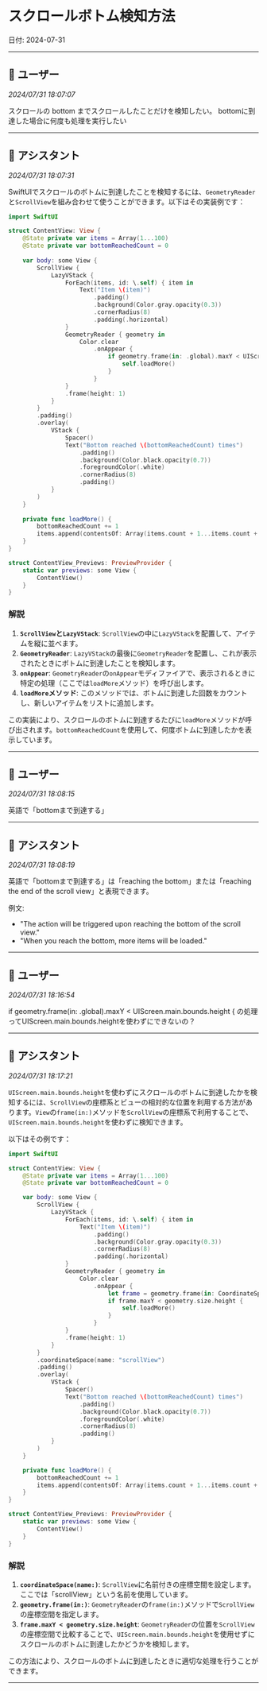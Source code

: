 # スクロールボトム検知方法

日付: 2024-07-31

---

## 👤 ユーザー
*2024/07/31 18:07:07*

スクロールの bottom までスクロールしたことだけを検知したい。
bottomに到達した場合に何度も処理を実行したい

---

## 🤖 アシスタント
*2024/07/31 18:07:31*

SwiftUIでスクロールのボトムに到達したことを検知するには、`GeometryReader`と`ScrollView`を組み合わせて使うことができます。以下はその実装例です：

```swift
import SwiftUI

struct ContentView: View {
    @State private var items = Array(1...100)
    @State private var bottomReachedCount = 0
    
    var body: some View {
        ScrollView {
            LazyVStack {
                ForEach(items, id: \.self) { item in
                    Text("Item \(item)")
                        .padding()
                        .background(Color.gray.opacity(0.3))
                        .cornerRadius(8)
                        .padding(.horizontal)
                }
                GeometryReader { geometry in
                    Color.clear
                        .onAppear {
                            if geometry.frame(in: .global).maxY < UIScreen.main.bounds.height {
                                self.loadMore()
                            }
                        }
                }
                .frame(height: 1)
            }
        }
        .padding()
        .overlay(
            VStack {
                Spacer()
                Text("Bottom reached \(bottomReachedCount) times")
                    .padding()
                    .background(Color.black.opacity(0.7))
                    .foregroundColor(.white)
                    .cornerRadius(8)
                    .padding()
            }
        )
    }
    
    private func loadMore() {
        bottomReachedCount += 1
        items.append(contentsOf: Array(items.count + 1...items.count + 20))
    }
}

struct ContentView_Previews: PreviewProvider {
    static var previews: some View {
        ContentView()
    }
}
```

### 解説

1. **`ScrollView`と`LazyVStack`**: `ScrollView`の中に`LazyVStack`を配置して、アイテムを縦に並べます。
2. **`GeometryReader`**: `LazyVStack`の最後に`GeometryReader`を配置し、これが表示されたときにボトムに到達したことを検知します。
3. **`onAppear`**: `GeometryReader`の`onAppear`モディファイアで、表示されるときに特定の処理（ここでは`loadMore`メソッド）を呼び出します。
4. **`loadMore`メソッド**: このメソッドでは、ボトムに到達した回数をカウントし、新しいアイテムをリストに追加します。

この実装により、スクロールのボトムに到達するたびに`loadMore`メソッドが呼び出されます。`bottomReachedCount`を使用して、何度ボトムに到達したかを表示しています。

---

## 👤 ユーザー
*2024/07/31 18:08:15*

英語で「bottomまで到達する」

---

## 🤖 アシスタント
*2024/07/31 18:08:19*

英語で「bottomまで到達する」は「reaching the bottom」または「reaching the end of the scroll view」と表現できます。

例文:
- "The action will be triggered upon reaching the bottom of the scroll view."
- "When you reach the bottom, more items will be loaded."

---

## 👤 ユーザー
*2024/07/31 18:16:54*

if geometry.frame(in: .global).maxY &lt; UIScreen.main.bounds.height { の処理ってUIScreen.main.bounds.heightを使わずにできないの？

---

## 🤖 アシスタント
*2024/07/31 18:17:21*

`UIScreen.main.bounds.height`を使わずにスクロールのボトムに到達したかを検知するには、`ScrollView`の座標系とビューの相対的な位置を利用する方法があります。`View`の`frame(in:)`メソッドを`ScrollView`の座標系で利用することで、`UIScreen.main.bounds.height`を使わずに検知できます。

以下はその例です：

```swift
import SwiftUI

struct ContentView: View {
    @State private var items = Array(1...100)
    @State private var bottomReachedCount = 0

    var body: some View {
        ScrollView {
            LazyVStack {
                ForEach(items, id: \.self) { item in
                    Text("Item \(item)")
                        .padding()
                        .background(Color.gray.opacity(0.3))
                        .cornerRadius(8)
                        .padding(.horizontal)
                }
                GeometryReader { geometry in
                    Color.clear
                        .onAppear {
                            let frame = geometry.frame(in: CoordinateSpace.named("scrollView"))
                            if frame.maxY < geometry.size.height {
                                self.loadMore()
                            }
                        }
                }
                .frame(height: 1)
            }
        }
        .coordinateSpace(name: "scrollView")
        .padding()
        .overlay(
            VStack {
                Spacer()
                Text("Bottom reached \(bottomReachedCount) times")
                    .padding()
                    .background(Color.black.opacity(0.7))
                    .foregroundColor(.white)
                    .cornerRadius(8)
                    .padding()
            }
        )
    }

    private func loadMore() {
        bottomReachedCount += 1
        items.append(contentsOf: Array(items.count + 1...items.count + 20))
    }
}

struct ContentView_Previews: PreviewProvider {
    static var previews: some View {
        ContentView()
    }
}
```

### 解説

1. **`coordinateSpace(name:)`**: `ScrollView`に名前付きの座標空間を設定します。ここでは「scrollView」という名前を使用しています。
2. **`geometry.frame(in:)`**: `GeometryReader`の`frame(in:)`メソッドで`ScrollView`の座標空間を指定します。
3. **`frame.maxY < geometry.size.height`**: `GeometryReader`の位置を`ScrollView`の座標空間で比較することで、`UIScreen.main.bounds.height`を使用せずにスクロールのボトムに到達したかどうかを検知します。

この方法により、スクロールのボトムに到達したときに適切な処理を行うことができます。

---
